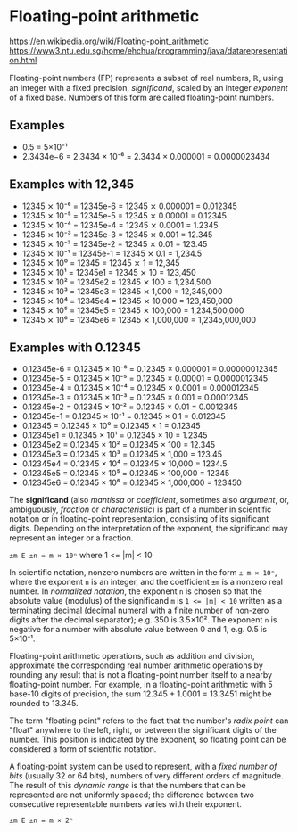 # Floating-point arithmetic

https://en.wikipedia.org/wiki/Floating-point_arithmetic
https://www3.ntu.edu.sg/home/ehchua/programming/java/datarepresentation.html

Floating-point numbers (FP) represents a subset of real numbers, ℝ, using an integer with a fixed precision, *significand*, scaled by an integer *exponent* of a fixed base. Numbers of this form are called floating-point numbers.

## Examples
- 0.5 = 5×10⁻¹
- 2.3434e−6 = 2.3434 × 10⁻⁶ = 2.3434 × 0.000001 = 0.0000023434

## Examples with 12,345
- 12345 ⨯ 10⁻⁶ = 12345e-6 = 12345 ⨯         0.000001 =              0.012345
- 12345 ⨯ 10⁻⁵ = 12345e-5 = 12345 ⨯         0.00001  =              0.12345
- 12345 ⨯ 10⁻⁴ = 12345e-4 = 12345 ⨯         0.0001   =              1.2345
- 12345 ⨯ 10⁻³ = 12345e-3 = 12345 ⨯         0.001    =             12.345
- 12345 ⨯ 10⁻² = 12345e-2 = 12345 ⨯         0.01     =            123.45
- 12345 ⨯ 10⁻¹ = 12345e-1 = 12345 ⨯         0.1      =          1,234.5
- 12345 ⨯ 10⁰  = 12345    = 12345 ⨯         1        =         12,345
- 12345 ⨯ 10¹  = 12345e1  = 12345 ⨯        10        =        123,450
- 12345 ⨯ 10²  = 12345e2  = 12345 ⨯       100        =      1,234,500
- 12345 ⨯ 10³  = 12345e3  = 12345 ⨯     1,000        =     12,345,000
- 12345 ⨯ 10⁴  = 12345e4  = 12345 ⨯    10,000        =    123,450,000
- 12345 ⨯ 10⁵  = 12345e5  = 12345 ⨯   100,000        =  1,234,500,000
- 12345 ⨯ 10⁶  = 12345e6  = 12345 ⨯ 1,000,000        = 1,2345,000,000

## Examples with 0.12345
- 0.12345e-6 = 0.12345 × 10⁻⁶ = 0.12345 ×         0.000001 = 0.00000012345
- 0.12345e-5 = 0.12345 × 10⁻⁵ = 0.12345 ×         0.00001  = 0.0000012345
- 0.12345e-4 = 0.12345 × 10⁻⁴ = 0.12345 ×         0.0001   = 0.000012345
- 0.12345e-3 = 0.12345 × 10⁻³ = 0.12345 ×         0.001    = 0.00012345
- 0.12345e-2 = 0.12345 × 10⁻² = 0.12345 ×         0.01     = 0.0012345
- 0.12345e-1 = 0.12345 × 10⁻¹ = 0.12345 ×         0.1      = 0.012345
- 0.12345    = 0.12345 × 10⁰  = 0.12345 ×         1        = 0.12345
- 0.12345e1  = 0.12345 × 10¹  = 0.12345 ×        10        = 1.2345
- 0.12345e2  = 0.12345 × 10²  = 0.12345 ×       100        = 12.345
- 0.12345e3  = 0.12345 × 10³  = 0.12345 ×     1,000        = 123.45
- 0.12345e4  = 0.12345 × 10⁴  = 0.12345 ×    10,000        = 1234.5
- 0.12345e5  = 0.12345 × 10⁵  = 0.12345 ×   100,000        = 12345
- 0.12345e6  = 0.12345 × 10⁶  = 0.12345 × 1,000,000        = 123450



The **significand** (also *mantissa* or *coefficient*, sometimes also *argument*, or, ambiguously, *fraction* or *characteristic*) is part of a number in scientific notation or in floating-point representation, consisting of its significant digits. Depending on the interpretation of the exponent, the significand may represent an integer or a fraction.

`±m E ±n = m × 10ⁿ` where 1 <= |m| < 10

In scientific notation, nonzero numbers are written in the form `± m × 10ⁿ`, where the exponent `n` is an integer, and the coefficient `±m` is a nonzero real number. In *normalized notation*, the exponent `n` is chosen so that the absolute value (modulus) of the significand `m` is `1 <= |m| < 10` written as a terminating decimal (decimal numeral with a finite number of non-zero digits after the decimal separator); e.g. 350 is 3.5×10². The exponent `n` is negative for a number with absolute value between 0 and 1, e.g. 0.5 is 5×10⁻¹.

Floating-point arithmetic operations, such as addition and division, approximate the corresponding real number arithmetic operations by rounding any result that is not a floating-point number itself to a nearby floating-point number.  For example, in a floating-point arithmetic with 5 base-10 digits of precision, the sum 12.345 + 1.0001 = 13.3451 might be rounded to 13.345.

The term "floating point" refers to the fact that the number's *radix point* can "float" anywhere to the left, right, or between the significant digits of the number. This position is indicated by the exponent, so floating point can be considered a form of scientific notation.

A floating-point system can be used to represent, with a *fixed number of bits* (usually 32 or 64 bits), numbers of very different orders of magnitude. The result of this *dynamic range* is that the numbers that can be represented are not uniformly spaced; the difference between two consecutive representable numbers varies with their exponent.


`±m E ±n = m × 2ⁿ`
